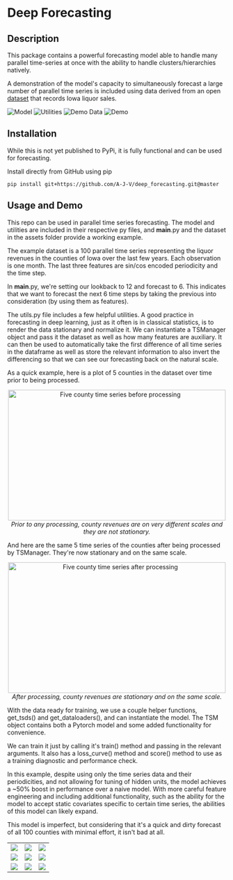 # Deep Forecasting

## Description
This package contains a powerful forecasting model able to handle many parallel time-series at once with the ability to handle clusters/hierarchies natively.

A demonstration of the model's capacity to simultaneously forecast a large number of parallel time series is included using data derived from an open [dataset](https://data.iowa.gov/Sales-Distribution/Iowa-Liquor-Sales/m3tr-qhgy/about_data) that records Iowa liquor sales.

![Model](https://img.shields.io/badge/Neural_Network_Architecture-Complete-green)
![Utilities](https://img.shields.io/badge/Utilities-Complete-green)
![Demo Data](https://img.shields.io/badge/Demo_Data-Complete-green)
![Demo](https://img.shields.io/badge/Demo-Complete-green)

## Installation
While this is not yet published to PyPi, it is fully functional and can be used for forecasting.

Install directly from GitHub using pip

`pip install git+https://github.com/A-J-V/deep_forecasting.git@master`

## Usage and Demo
This repo can be used in parallel time series forecasting. The model and utilities are included in their respective py files, and __main__.py and the dataset in the assets folder provide a working example.

The example dataset is a 100 parallel time series representing the liquor revenues in the counties of Iowa over the last few years. Each observation is one month. The last three features are sin/cos encoded periodicity and the time step.

In __main__.py, we're setting our lookback to 12 and forecast to 6. This indicates that we want to forecast the next 6 time steps by taking the previous into consideration (by using them as features).

The utils.py file includes a few helpful utilities. A good practice in forecasting in deep learning, just as it often is in classical statistics, is to render the data stationary and normalize it. We can instantiate a TSManager object and pass it the dataset as well as how many features are auxiliary. It can then be used to automatically take the first difference of all time series in the dataframe as well as store the relevant information to also invert the differencing so that we can see our forecasting back on the natural scale.

As a quick example, here is a plot of 5 counties in the dataset over time prior to being processed.

<p align="center">
  <img src="https://github.com/A-J-V/deep_forecasting/assets/72227828/e444d46c-9b79-43f5-9404-da4faf4baf77" alt="Five county time series before processing" width="500" height="300">
  <br>
  <em>Prior to any processing, county revenues are on very different scales and they are not stationary.</em>
</p>

And here are the same 5 time series of the counties after being processed by TSManager. They're now stationary and on the same scale.

<p align="center">
  <img src="https://github.com/A-J-V/deep_forecasting/assets/72227828/160d4a66-5908-451b-b44e-13935958cc07" alt="Five county time series after processing" width="500" height="300">
  <br>
  <em>After processing, county revenues are stationary and on the same scale.</em>
</p>

With the data ready for training, we use a couple helper functions, get_tsds() and get_dataloaders(), and can instantiate the model. The TSM object contains both a Pytorch model and some added functionality for convenience.

We can train it just by calling it's train() method and passing in the relevant arguments. It also has a loss_curve() method and score() method to use as a training diagnostic and performance check.

In this example, despite using only the time series data and their periodicities, and not allowing for tuning of hidden units, the model achieves a ~50% boost in performance over a naive model. With more careful feature engineering and including additional functionality, such as the ability for the model to accept static covariates specific to certain time series, the abilities of this model can likely expand.

This model is imperfect, but considering that it's a quick and dirty forecast of all 100 counties with minimal effort, it isn't bad at all.

<table>
  <tr>
    <td><img src="https://github.com/A-J-V/deep_forecasting/assets/72227828/a71b2482-9c66-4ec0-b351-cb193c6054b8" /></td>
    <td><img src="https://github.com/A-J-V/deep_forecasting/assets/72227828/c913b7ec-a1eb-49c3-ad4c-17662a3b90c0" /></td>
    <td><img src="https://github.com/A-J-V/deep_forecasting/assets/72227828/e198461a-31c5-4a56-802f-988d2bc2a258" /></td>
  </tr>
  <tr>
    <td><img src="https://github.com/A-J-V/deep_forecasting/assets/72227828/7e67faed-f12c-4c5c-afc6-6aa60f7d371e" /></td>
    <td><img src="https://github.com/A-J-V/deep_forecasting/assets/72227828/391dd5bd-f182-4679-b4db-faf25479c137" /></td>
    <td><img src="https://github.com/A-J-V/deep_forecasting/assets/72227828/42ad9a5b-81df-410a-a69d-b285e30cce2a" /></td>
  </tr>
  <tr>
    <td><img src="https://github.com/A-J-V/deep_forecasting/assets/72227828/aaf335ef-8e61-4b83-9aec-22a9085b26d6" /></td>
    <td><img src="https://github.com/A-J-V/deep_forecasting/assets/72227828/4357f8a8-4973-445b-ade1-cbecffd335bd" /></td>
    <td><img src="https://github.com/A-J-V/deep_forecasting/assets/72227828/49016f04-f9be-41d7-aa26-301f110da847" /></td>
  </tr>
</table>

